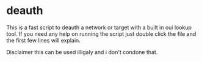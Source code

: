 # deauth
This is a fast script to deauth a network or target with a built in oui lookup tool. If you need any help on running the script just double click the file and the first few lines will explain.

Disclaimer this can be used illigaly and i don't condone that. 
